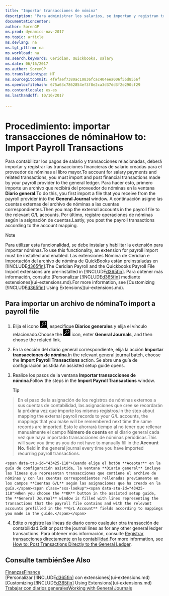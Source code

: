 ```yaml
---
title: "Importar transacciones de nómina"
description: "Para administrar los salarios, se importan y registran transacciones financieras desde el proveedor de nóminas a la contabilidad, mediante una extensión de nóminas como Ceridian o Quickbooks."
documentationcenter: 
author: SorenGP
ms.prod: dynamics-nav-2017
ms.topic: article
ms.devlang: na
ms.tgt_pltfrm: na
ms.workload: na
ms.search.keywords: Ceridian, Quickbooks, salary
ms.date: 06/16/2017
ms.author: SorenGP
ms.translationtype: HT
ms.sourcegitcommit: 4fefaef7380ac10836fcac404eea006f55d8556f
ms.openlocfilehash: 675a63c7862854ef3f8e2ca3d37dd3f2e290cf29
ms.contentlocale: es-es
ms.lasthandoff: 10/16/2017

---
```

# <a name="how-to-import-payroll-transactions"></a><span data-ttu-id="43425-103">Procedimiento: importar transacciones de nómina</span><span class="sxs-lookup"><span data-stu-id="43425-103">How to: Import Payroll Transactions</span></span>
<span data-ttu-id="43425-104">Para contabilizar los pagos de salario y transacciones relacionadas, deberá importar y registrar las transacciones financieras de salario creadas para el proveedor de nóminas al libro mayor.</span><span class="sxs-lookup"><span data-stu-id="43425-104">To account for salary payments and related transactions, you must import and post financial transactions made by your payroll provider to the general ledger.</span></span> <span data-ttu-id="43425-105">Para hacer esto, primero importe un archivo que recibirá del proveedor de nóminas en la ventana **Diario general**.</span><span class="sxs-lookup"><span data-stu-id="43425-105">To do this, you first import a file that you receive from the payroll provider into the **General Journal** window.</span></span> <span data-ttu-id="43425-106">A continuación asigne las cuentas externas del archivo de nóminas a las cuentas correspondientes.</span><span class="sxs-lookup"><span data-stu-id="43425-106">Then you map the external accounts in the payroll file to the relevant G/L accounts.</span></span> <span data-ttu-id="43425-107">Por último, registre operaciones de nóminas según la asignación de cuentas.</span><span class="sxs-lookup"><span data-stu-id="43425-107">Lastly, you post the payroll transactions according to the account mapping.</span></span>

> [!NOTE]  
>   <span data-ttu-id="43425-108">Para utilizar esta funcionalidad, se debe instalar y habilitar la extensión para importar nóminas.</span><span class="sxs-lookup"><span data-stu-id="43425-108">To use this functionality, an extension for payroll import must be installed and enabled.</span></span> <span data-ttu-id="43425-109">Las extensiones Nómina de Ceridian e Importación del archivo de nómina de QuickBooks están preinstaladas en [!INCLUDE[d365fin](includes/d365fin_md.md)].</span><span class="sxs-lookup"><span data-stu-id="43425-109">The Ceridian Payroll and the Quickbooks Payroll File Import extensions are pre-installed in [!INCLUDE[d365fin](includes/d365fin_md.md)].</span></span> <span data-ttu-id="43425-110">Para obtener más información, consulte [Personalizar [!INCLUDE[d365fin](includes/d365fin_md.md)] mediante extensiones](ui-extensions.md).</span><span class="sxs-lookup"><span data-stu-id="43425-110">For more information, see [Customizing [!INCLUDE[d365fin](includes/d365fin_md.md)] Using Extensions](ui-extensions.md).</span></span>

## <a name="to-import-a-payroll-file"></a><span data-ttu-id="43425-111">Para importar un archivo de nómina</span><span class="sxs-lookup"><span data-stu-id="43425-111">To import a payroll file</span></span>
1. <span data-ttu-id="43425-112">Elija el icono ![Buscar página o informe](media/ui-search/search_small.png "icono Buscar página o informe"), especifique **Diarios generales** y elija el vínculo relacionado.</span><span class="sxs-lookup"><span data-stu-id="43425-112">Choose the ![Search for Page or Report](media/ui-search/search_small.png "Search for Page or Report icon") icon, enter **General Journals**, and then choose the related link.</span></span>
2. <span data-ttu-id="43425-113">En la sección del diario general correspondiente, elija la acción **Importar transacciones de nómina**.</span><span class="sxs-lookup"><span data-stu-id="43425-113">In the relevant general journal batch, choose the **Import Payroll Transactions** action.</span></span> <span data-ttu-id="43425-114">Se abre una guía de configuración asistida.</span><span class="sxs-lookup"><span data-stu-id="43425-114">An assisted setup guide opens.</span></span>
3. <span data-ttu-id="43425-115">Realice los pasos de la ventana **Importar transacciones de nómina**.</span><span class="sxs-lookup"><span data-stu-id="43425-115">Follow the steps in the **Import Payroll Transactions** window.</span></span>

    > [!TIP]  
>   <span data-ttu-id="43425-116">En el paso de la asignación de los registros de nóminas externos a sus cuentas de contabilidad, las asignaciones que cree se recordarán la próxima vez que importe los mismos registros.</span><span class="sxs-lookup"><span data-stu-id="43425-116">In the step about mapping the external payroll records to your G/L accounts, the mappings that you make will be remembered next time the same records are imported.</span></span> <span data-ttu-id="43425-117">Esto le ahorrará tiempo al no tener que rellenar manualmente el campo **Número de cuenta** en el diario general cada vez que haya importado transacciones de nóminas periódicas.</span><span class="sxs-lookup"><span data-stu-id="43425-117">This will save you time as you do not have to manually fill in the **Account No.** field in the general journal every time you have imported recurring payroll transactions.</span></span>   

    <span data-ttu-id="43425-118">Cuando elige el botón **Aceptar** en la guía de configuración asistida, la ventana **Diario general** incluye las líneas que representan transacciones que contiene el archivo de nóminas y con las cuentas correspondientes rellenadas previamente en los campos **Cuentas G/L** según las asignaciones que ha creado en la guía.</span><span class="sxs-lookup"><span data-stu-id="43425-118">When you choose the **OK** button in the assisted setup guide, the **General Journal** window is filled with lines representing the transactions that the payroll file contains and with the relevant accounts prefilled in the **G/L Account** fields according to mappings you made in the guide.</span></span>
4. <span data-ttu-id="43425-119">Edite o registre las líneas de diario como cualquier otra transacción de contabilidad.</span><span class="sxs-lookup"><span data-stu-id="43425-119">Edit or post the journal lines as for any other general ledger transactions.</span></span> <span data-ttu-id="43425-120">Para obtener más información, consulte [Registrar transacciones directamente en la contabilidad](finance-how-post-transactions-directly.md).</span><span class="sxs-lookup"><span data-stu-id="43425-120">For more information, see [How to: Post Transactions Directly to the General Ledger](finance-how-post-transactions-directly.md).</span></span>   

## <a name="see-also"></a><span data-ttu-id="43425-121">Consulte también</span><span class="sxs-lookup"><span data-stu-id="43425-121">See Also</span></span>
[<span data-ttu-id="43425-122">Finanzas</span><span class="sxs-lookup"><span data-stu-id="43425-122">Finance</span></span>](finance.md)  
<span data-ttu-id="43425-123">[Personalizar [!INCLUDE[d365fin](includes/d365fin_md.md)] con extensiones](ui-extensions.md)</span><span class="sxs-lookup"><span data-stu-id="43425-123">[Customizing [!INCLUDE[d365fin](includes/d365fin_md.md)] Using Extensions](ui-extensions.md)</span></span>  
[<span data-ttu-id="43425-124">Trabajar con diarios generales</span><span class="sxs-lookup"><span data-stu-id="43425-124">Working with General Journals</span></span>](ui-work-general-journals.md)  

